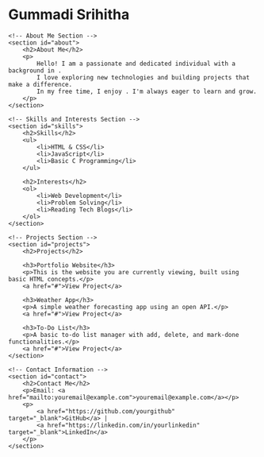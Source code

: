 <!DOCTYPE html>
<html lang="en">
<head>
    <meta charset="UTF-8">
    <title>Your Name - Portfolio</title>
</head>
<body>
    <!-- Main Heading -->
    <h1>Gummadi Srihitha</h1>

    <!-- About Me Section -->
    <section id="about">
        <h2>About Me</h2>
        <p>
            Hello! I am a passionate and dedicated individual with a background in .
            I love exploring new technologies and building projects that make a difference.
            In my free time, I enjoy . I'm always eager to learn and grow.
        </p>
    </section>

    <!-- Skills and Interests Section -->
    <section id="skills">
        <h2>Skills</h2>
        <ul>
            <li>HTML & CSS</li>
            <li>JavaScript</li>
            <li>Basic C Programming</li>
        </ul>

        <h2>Interests</h2>
        <ol>
            <li>Web Development</li>
            <li>Problem Solving</li>
            <li>Reading Tech Blogs</li>
        </ol>
    </section>

    <!-- Projects Section -->
    <section id="projects">
        <h2>Projects</h2>

        <h3>Portfolio Website</h3>
        <p>This is the website you are currently viewing, built using basic HTML concepts.</p>
        <a href="#">View Project</a>

        <h3>Weather App</h3>
        <p>A simple weather forecasting app using an open API.</p>
        <a href="#">View Project</a>

        <h3>To-Do List</h3>
        <p>A basic to-do list manager with add, delete, and mark-done functionalities.</p>
        <a href="#">View Project</a>
    </section>

    <!-- Contact Information -->
    <section id="contact">
        <h2>Contact Me</h2>
        <p>Email: <a href="mailto:youremail@example.com">youremail@example.com</a></p>
        <p>
            <a href="https://github.com/yourgithub" target="_blank">GitHub</a> |
            <a href="https://linkedin.com/in/yourlinkedin" target="_blank">LinkedIn</a>
        </p>
    </section>
</body>
</html>
